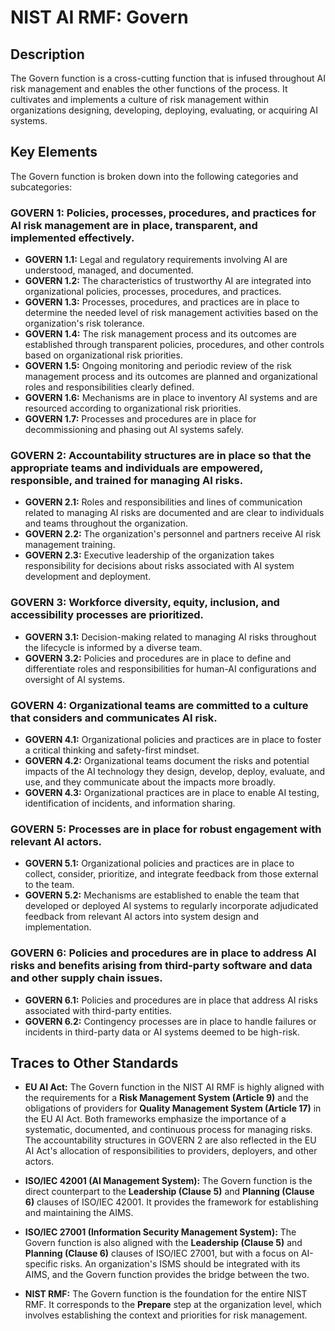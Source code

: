# NIST AI RMF: Govern

## Description

The Govern function is a cross-cutting function that is infused throughout AI risk management and enables the other functions of the process. It cultivates and implements a culture of risk management within organizations designing, developing, deploying, evaluating, or acquiring AI systems.

## Key Elements

The Govern function is broken down into the following categories and subcategories:

### GOVERN 1: Policies, processes, procedures, and practices for AI risk management are in place, transparent, and implemented effectively.

*   **GOVERN 1.1:** Legal and regulatory requirements involving AI are understood, managed, and documented.
*   **GOVERN 1.2:** The characteristics of trustworthy AI are integrated into organizational policies, processes, procedures, and practices.
*   **GOVERN 1.3:** Processes, procedures, and practices are in place to determine the needed level of risk management activities based on the organization's risk tolerance.
*   **GOVERN 1.4:** The risk management process and its outcomes are established through transparent policies, procedures, and other controls based on organizational risk priorities.
*   **GOVERN 1.5:** Ongoing monitoring and periodic review of the risk management process and its outcomes are planned and organizational roles and responsibilities clearly defined.
*   **GOVERN 1.6:** Mechanisms are in place to inventory AI systems and are resourced according to organizational risk priorities.
*   **GOVERN 1.7:** Processes and procedures are in place for decommissioning and phasing out AI systems safely.

### GOVERN 2: Accountability structures are in place so that the appropriate teams and individuals are empowered, responsible, and trained for managing AI risks.

*   **GOVERN 2.1:** Roles and responsibilities and lines of communication related to managing AI risks are documented and are clear to individuals and teams throughout the organization.
*   **GOVERN 2.2:** The organization's personnel and partners receive AI risk management training.
*   **GOVERN 2.3:** Executive leadership of the organization takes responsibility for decisions about risks associated with AI system development and deployment.

### GOVERN 3: Workforce diversity, equity, inclusion, and accessibility processes are prioritized.

*   **GOVERN 3.1:** Decision-making related to managing AI risks throughout the lifecycle is informed by a diverse team.
*   **GOVERN 3.2:** Policies and procedures are in place to define and differentiate roles and responsibilities for human-AI configurations and oversight of AI systems.

### GOVERN 4: Organizational teams are committed to a culture that considers and communicates AI risk.

*   **GOVERN 4.1:** Organizational policies and practices are in place to foster a critical thinking and safety-first mindset.
*   **GOVERN 4.2:** Organizational teams document the risks and potential impacts of the AI technology they design, develop, deploy, evaluate, and use, and they communicate about the impacts more broadly.
*   **GOVERN 4.3:** Organizational practices are in place to enable AI testing, identification of incidents, and information sharing.

### GOVERN 5: Processes are in place for robust engagement with relevant AI actors.

*   **GOVERN 5.1:** Organizational policies and practices are in place to collect, consider, prioritize, and integrate feedback from those external to the team.
*   **GOVERN 5.2:** Mechanisms are established to enable the team that developed or deployed AI systems to regularly incorporate adjudicated feedback from relevant AI actors into system design and implementation.

### GOVERN 6: Policies and procedures are in place to address AI risks and benefits arising from third-party software and data and other supply chain issues.

*   **GOVERN 6.1:** Policies and procedures are in place that address AI risks associated with third-party entities.
*   **GOVERN 6.2:** Contingency processes are in place to handle failures or incidents in third-party data or AI systems deemed to be high-risk.

## Traces to Other Standards

*   **EU AI Act:** The Govern function in the NIST AI RMF is highly aligned with the requirements for a **Risk Management System (Article 9)** and the obligations of providers for **Quality Management System (Article 17)** in the EU AI Act. Both frameworks emphasize the importance of a systematic, documented, and continuous process for managing risks. The accountability structures in GOVERN 2 are also reflected in the EU AI Act's allocation of responsibilities to providers, deployers, and other actors.

*   **ISO/IEC 42001 (AI Management System):** The Govern function is the direct counterpart to the **Leadership (Clause 5)** and **Planning (Clause 6)** clauses of ISO/IEC 42001. It provides the framework for establishing and maintaining the AIMS.

*   **ISO/IEC 27001 (Information Security Management System):** The Govern function is also aligned with the **Leadership (Clause 5)** and **Planning (Clause 6)** clauses of ISO/IEC 27001, but with a focus on AI-specific risks. An organization's ISMS should be integrated with its AIMS, and the Govern function provides the bridge between the two.

*   **NIST RMF:** The Govern function is the foundation for the entire NIST RMF. It corresponds to the **Prepare** step at the organization level, which involves establishing the context and priorities for risk management.

